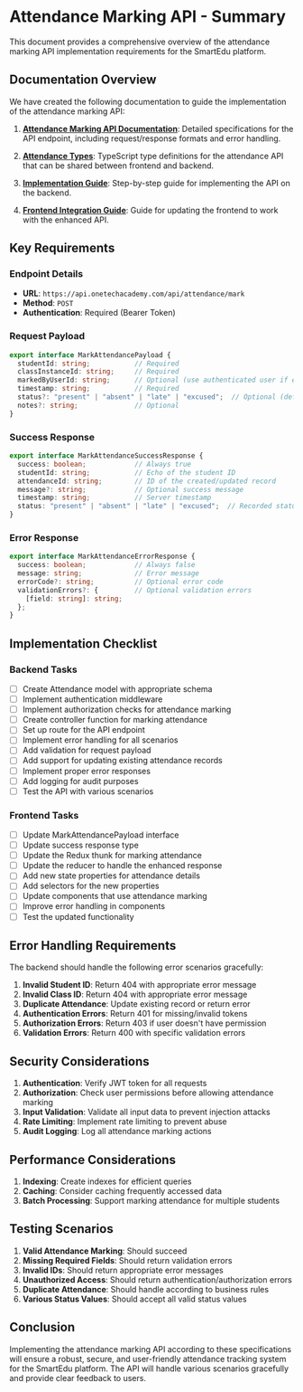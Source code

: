 # Attendance Marking API - Summary

This document provides a comprehensive overview of the attendance marking API implementation requirements for the SmartEdu platform.

## Documentation Overview

We have created the following documentation to guide the implementation of the attendance marking API:

1. **[Attendance Marking API Documentation](./attendance-mark-api.md)**: Detailed specifications for the API endpoint, including request/response formats and error handling.

2. **[Attendance Types](./attendance-types.ts)**: TypeScript type definitions for the attendance API that can be shared between frontend and backend.

3. **[Implementation Guide](./attendance-mark-implementation-guide.md)**: Step-by-step guide for implementing the API on the backend.

4. **[Frontend Integration Guide](../frontend/attendance-mark-integration.md)**: Guide for updating the frontend to work with the enhanced API.

## Key Requirements

### Endpoint Details

- **URL**: `https://api.onetechacademy.com/api/attendance/mark`
- **Method**: `POST`
- **Authentication**: Required (Bearer Token)

### Request Payload

```typescript
export interface MarkAttendancePayload {
  studentId: string;           // Required
  classInstanceId: string;     // Required
  markedByUserId: string;      // Optional (use authenticated user if empty)
  timestamp: string;           // Required
  status?: "present" | "absent" | "late" | "excused";  // Optional (default: "present")
  notes?: string;              // Optional
}
```

### Success Response

```typescript
export interface MarkAttendanceSuccessResponse {
  success: boolean;            // Always true
  studentId: string;           // Echo of the student ID
  attendanceId: string;        // ID of the created/updated record
  message?: string;            // Optional success message
  timestamp: string;           // Server timestamp
  status: "present" | "absent" | "late" | "excused";  // Recorded status
}
```

### Error Response

```typescript
export interface MarkAttendanceErrorResponse {
  success: boolean;            // Always false
  message: string;             // Error message
  errorCode?: string;          // Optional error code
  validationErrors?: {         // Optional validation errors
    [field: string]: string;
  };
}
```

## Implementation Checklist

### Backend Tasks

- [ ] Create Attendance model with appropriate schema
- [ ] Implement authentication middleware
- [ ] Implement authorization checks for attendance marking
- [ ] Create controller function for marking attendance
- [ ] Set up route for the API endpoint
- [ ] Implement error handling for all scenarios
- [ ] Add validation for request payload
- [ ] Add support for updating existing attendance records
- [ ] Implement proper error responses
- [ ] Add logging for audit purposes
- [ ] Test the API with various scenarios

### Frontend Tasks

- [ ] Update MarkAttendancePayload interface
- [ ] Update success response type
- [ ] Update the Redux thunk for marking attendance
- [ ] Update the reducer to handle the enhanced response
- [ ] Add new state properties for attendance details
- [ ] Add selectors for the new properties
- [ ] Update components that use attendance marking
- [ ] Improve error handling in components
- [ ] Test the updated functionality

## Error Handling Requirements

The backend should handle the following error scenarios gracefully:

1. **Invalid Student ID**: Return 404 with appropriate error message
2. **Invalid Class ID**: Return 404 with appropriate error message
3. **Duplicate Attendance**: Update existing record or return error
4. **Authentication Errors**: Return 401 for missing/invalid tokens
5. **Authorization Errors**: Return 403 if user doesn't have permission
6. **Validation Errors**: Return 400 with specific validation errors

## Security Considerations

1. **Authentication**: Verify JWT token for all requests
2. **Authorization**: Check user permissions before allowing attendance marking
3. **Input Validation**: Validate all input data to prevent injection attacks
4. **Rate Limiting**: Implement rate limiting to prevent abuse
5. **Audit Logging**: Log all attendance marking actions

## Performance Considerations

1. **Indexing**: Create indexes for efficient queries
2. **Caching**: Consider caching frequently accessed data
3. **Batch Processing**: Support marking attendance for multiple students

## Testing Scenarios

1. **Valid Attendance Marking**: Should succeed
2. **Missing Required Fields**: Should return validation errors
3. **Invalid IDs**: Should return appropriate error messages
4. **Unauthorized Access**: Should return authentication/authorization errors
5. **Duplicate Attendance**: Should handle according to business rules
6. **Various Status Values**: Should accept all valid status values

## Conclusion

Implementing the attendance marking API according to these specifications will ensure a robust, secure, and user-friendly attendance tracking system for the SmartEdu platform. The API will handle various scenarios gracefully and provide clear feedback to users.
